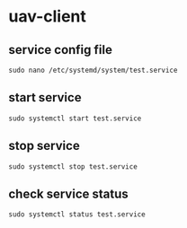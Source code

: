 # uav-client

## service config file

```
sudo nano /etc/systemd/system/test.service
```

## start service

```
sudo systemctl start test.service
```

## stop service

```
sudo systemctl stop test.service
```

## check service status

```
sudo systemctl status test.service
```

